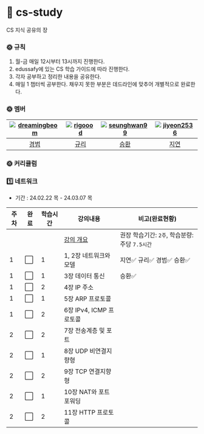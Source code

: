 # 🗽 cs-study
CS 지식 공유의 장 

### 🌞 규칙
1. 월-금 매일 12시부터 13시까지 진행한다.
2. edussafy에 있는 CS 학습 가이드에 따라 진행한다.
3. 각자 공부하고 정리한 내용을 공유한다.
4. 매일 1 챕터씩 공부한다. 채우지 못한 부분은 데드라인에 맞추어 개별적으로 완료한다.

### 🌞 멤버
|[![dreamingbeom](https://avatars.githubusercontent.com/u/128280944?v=4)](https://github.com/dreamingbeom)|[![rigoood](https://avatars.githubusercontent.com/u/132658372?v=4)](https://github.com/rigoood)|[![seunghwan99](https://avatars.githubusercontent.com/u/139419039?v=4)](https://github.com/seunghwan99)|[![jiyeon2536](https://avatars.githubusercontent.com/u/125720796?v=4)](https://github.com/jiyeon2536)|
|:-:|:-:|:-:|:-:|
|[경범](https://github.com/dreamingbeom)|[규리](https://github.com/rigoood)|[승환](https://github.com/Lim-seunghwan99)|[지연](https://github.com/jiyeon2536)|

### 🌞 커리큘럼
### 1️⃣ 네트워크 
- 기간 : 24.02.22 목 - 24.03.07 목
  
|주차|완료|학습시간|강의내용|비고(완료현황)|
| ------ | ------ | ------ | ------ | ------ |
| | | | [강의 개요](네트워크) | 권장 학습기간: `2주`, 학습분량: 주당 `7.5시간`|
|1| :white_large_square: |1| 1, 2장 네트워크와 모델 | 지연✅ 규리✅ 경범✅ 승환✅|
|1| :white_large_square: |1| 3장 데이터 통신 | 승환✅|
|1| :white_large_square: |2| 4장 IP 주소 | |
|1| :white_large_square: |1| 5장 ARP 프로토콜 | |
|1| :white_large_square: |2| 6장 IPv4, ICMP 프로토콜 | |
|2| :white_large_square: |2| 7장 전송계층 및 포트 | |
|2| :white_large_square: |1| 8장 UDP 비연결지향형 | |
|2| :white_large_square: |2| 9장 TCP 연결지향형 | |
|2| :white_large_square: |1| 10장 NAT와 포트포워딩 | |
|2| :white_large_square: |2| 11장 HTTP 프로토콜 | |
